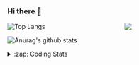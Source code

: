 ### Hi there 👋

<!--
**tao8687/tao8687** is a ✨ _special_ ✨ repository because its `README.md` (this file) appears on your GitHub profile.

Here are some ideas to get you started:

- 🔭 I’m currently working on ...
- 🌱 I’m currently learning ...
- 👯 I’m looking to collaborate on ...
- 🤔 I’m looking for help with ...
- 💬 Ask me about ...
- 📫 How to reach me: ...
- 😄 Pronouns: ...
- ⚡ Fun fact: ...
-->

<img align='right' src="https://media.giphy.com/media/M9gbBd9nbDrOTu1Mqx/giphy.gif" width="240">

  
![Top Langs](https://github-readme-stats.vercel.app/api/top-langs/?username=tao8687&layout=compact&title_color=23238E&text_color=A67D3D)

![Anurag's github stats](https://github-readme-stats.vercel.app/api?username=tao8687&show_icons=true&&text_color=A67D3D&title_color=23238E&show_icons=false&count_private=true&hide=stars)

<details>
  <summary>:zap: Coding Stats</summary>
  <br>
    
<!--START_SECTION:waka-->
![Code Time](http://img.shields.io/badge/Code%20Time-1%2C473%20hrs%2046%20mins-blue)

![Profile Views](http://img.shields.io/badge/Profile%20Views-1-blue)

**🐱 My GitHub Data** 

> 📦 1.5 MB Used in GitHub's Storage 
 > 
> 🚫 Not Opted to Hire
 > 
> 📜 50 Public Repositories 
 > 
> 🔑 25 Private Repositories 
 > 
**I'm an Early 🐤** 

```text
🌞 Morning                1337 commits        ██████████████████████░░░   86.54 % 
🌆 Daytime                87 commits          █░░░░░░░░░░░░░░░░░░░░░░░░   05.63 % 
🌃 Evening                117 commits         ██░░░░░░░░░░░░░░░░░░░░░░░   07.57 % 
🌙 Night                  4 commits           ░░░░░░░░░░░░░░░░░░░░░░░░░   00.26 % 
```
📅 **I'm Most Productive on Wednesday** 

```text
Monday                   223 commits         ████░░░░░░░░░░░░░░░░░░░░░   14.43 % 
Tuesday                  209 commits         ███░░░░░░░░░░░░░░░░░░░░░░   13.53 % 
Wednesday                276 commits         ████░░░░░░░░░░░░░░░░░░░░░   17.86 % 
Thursday                 201 commits         ███░░░░░░░░░░░░░░░░░░░░░░   13.01 % 
Friday                   219 commits         ████░░░░░░░░░░░░░░░░░░░░░   14.17 % 
Saturday                 213 commits         ███░░░░░░░░░░░░░░░░░░░░░░   13.79 % 
Sunday                   204 commits         ███░░░░░░░░░░░░░░░░░░░░░░   13.20 % 
```


📊 **This Week I Spent My Time On** 

```text
🕑︎ Time Zone: Asia/Shanghai

💬 Programming Languages: 
C++                      6 hrs 2 mins        ████████████░░░░░░░░░░░░░   48.94 % 
Other                    3 hrs 34 mins       ███████░░░░░░░░░░░░░░░░░░   28.98 % 
YAML                     1 hr 31 mins        ███░░░░░░░░░░░░░░░░░░░░░░   12.31 % 
C                        29 mins             █░░░░░░░░░░░░░░░░░░░░░░░░   03.97 % 
Markdown                 29 mins             █░░░░░░░░░░░░░░░░░░░░░░░░   03.95 % 

🔥 Editors: 
VS Code                  12 hrs 21 mins      █████████████████████████   100.00 % 

🐱‍💻 Projects: 
autox                    2 hrs 40 mins       █████░░░░░░░░░░░░░░░░░░░░   21.71 % 
tarkbot_robot            2 hrs 25 mins       █████░░░░░░░░░░░░░░░░░░░░   19.68 % 
multi_lidar_calibration  2 hrs 20 mins       █████░░░░░░░░░░░░░░░░░░░░   18.93 % 
warehouse_simulation_tool1 hr 52 mins        ████░░░░░░░░░░░░░░░░░░░░░   15.20 % 
navigation_tutorials     1 hr 37 mins        ███░░░░░░░░░░░░░░░░░░░░░░   13.11 % 

💻 Operating System: 
Linux                    12 hrs 21 mins      █████████████████████████   100.00 % 
```

**I Mostly Code in Python** 

```text
Python                   9 repos             ████████░░░░░░░░░░░░░░░░░   30.00 % 
C++                      8 repos             ███████░░░░░░░░░░░░░░░░░░   26.67 % 
JavaScript               2 repos             ██░░░░░░░░░░░░░░░░░░░░░░░   06.67 % 
Batchfile                1 repo              █░░░░░░░░░░░░░░░░░░░░░░░░   03.33 % 
HTML                     1 repo              █░░░░░░░░░░░░░░░░░░░░░░░░   03.33 % 
```



**Timeline**

![Lines of Code chart](https://raw.githubusercontent.com/tao8687/tao8687/master/assets/bar_graph.png)


 Last Updated on 08/04/2024 01:12:29 UTC
<!--END_SECTION:waka-->
</details>
